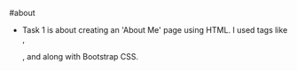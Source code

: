 #about
 - Task 1 is about creating an 'About Me' page using HTML. I used tags like <img>, <p>, and <h> along with Bootstrap CSS.
